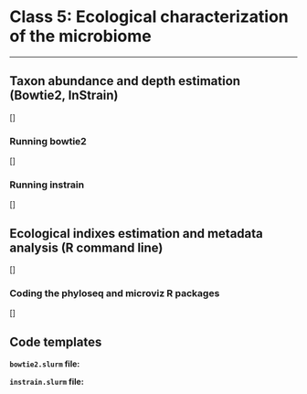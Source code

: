 # Class 5: Ecological characterization of the microbiome

- - - -

## Taxon abundance and depth estimation (Bowtie2, InStrain)

[]

### Running bowtie2

[]

### Running instrain

[]

## Ecological indixes estimation and metadata analysis (R command line)

[]

### Coding the phyloseq and microviz R packages

[]

## Code templates

**`bowtie2.slurm` file:**


**`instrain.slurm` file:**

